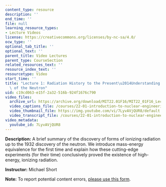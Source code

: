 ```yaml
---
content_type: resource
description: ''
end_time: ''
file: null
learning_resource_types:
- Lecture Videos
license: https://creativecommons.org/licenses/by-nc-sa/4.0/
ocw_type: ''
optional_tab_title: ''
optional_text: ''
parent_title: Video Lectures
parent_type: CourseSection
related_resources_text: ''
resource_index_text: ''
resourcetype: Video
start_time: ''
title: "Lecture 1: Radiation History to the Present\u2014Understanding the Discovery\
  \ of the Neutron"
uid: c19cd063-e15f-2a32-516b-924f1676c790
video_files:
  archive_url: https://archive.org/download/MIT22.01F16/MIT22_01F16_Lec01_300k.mp4
  video_captions_file: /courses/22-01-introduction-to-nuclear-engineering-and-ionizing-radiation-fall-2016/e9ff2924f5725f4fb48e214335c01698_7LyvAVjQUR8.vtt
  video_thumbnail_file: https://img.youtube.com/vi/7LyvAVjQUR8/default.jpg
  video_transcript_file: /courses/22-01-introduction-to-nuclear-engineering-and-ionizing-radiation-fall-2016/26f9dd16a854243cb751c8a0b4b118a5_7LyvAVjQUR8.pdf
video_metadata:
  youtube_id: 7LyvAVjQUR8
---
```


**Description:** A brief summary of the discovery of forms of ionizing radiation up to the 1932 discovery of the neutron. We introduce mass-energy equivalence for the first time and explain how these cutting-edge experiments (for their time) conclusively proved the existence of high-energy, ionizing radiation.

**Instructor:** Michael Short

**Note:** To report potential content errors, [please use this form](https://forms.gle/8B2zcUvfCtgJdTdE7).

